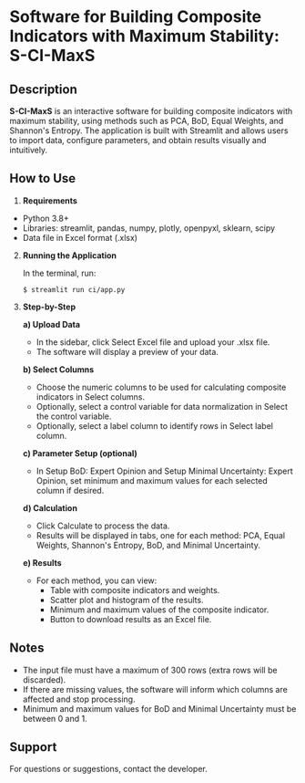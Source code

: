 # Software for Building Composite Indicators with Maximum Stability: S-CI-MaxS 
## Description
**S-CI-MaxS** is an interactive software for building composite indicators with maximum stability, using methods such as PCA, BoD, Equal Weights, and Shannon's Entropy. The application is built with Streamlit and allows users to import data, configure parameters, and obtain results visually and intuitively.

## How to Use
1. **Requirements**
* Python 3.8+
* Libraries: streamlit, pandas, numpy, plotly, openpyxl, sklearn, scipy
* Data file in Excel format (.xlsx)
2. **Running the Application**
  
    In the terminal, run:
  
    ```$ streamlit run ci/app.py ```

3. **Step-by-Step**

   **a) Upload Data**
    * In the sidebar, click Select Excel file and upload your .xlsx file.
    * The software will display a preview of your data.
  
   **b) Select Columns**
    * Choose the numeric columns to be used for calculating composite indicators in Select columns.
    * Optionally, select a control variable for data normalization in Select the control variable.
    * Optionally, select a label column to identify rows in Select label column.
  
   **c) Parameter Setup (optional)**
    * In Setup BoD: Expert Opinion and Setup Minimal Uncertainty: Expert Opinion, set minimum and maximum values for each selected column if desired.

   **d) Calculation**
    * Click Calculate to process the data.
    * Results will be displayed in tabs, one for each method: PCA, Equal Weights, Shannon's Entropy, BoD, and Minimal Uncertainty.
  
   **e) Results**
    * For each method, you can view:
        * Table with composite indicators and weights.
        * Scatter plot and histogram of the results.
        * Minimum and maximum values of the composite indicator.
        * Button to download results as an Excel file.

## Notes
   * The input file must have a maximum of 300 rows (extra rows will be discarded).
   * If there are missing values, the software will inform which columns are affected and stop processing.
   * Minimum and maximum values for BoD and Minimal Uncertainty must be between 0 and 1.

## Support
   For questions or suggestions, contact the developer.
